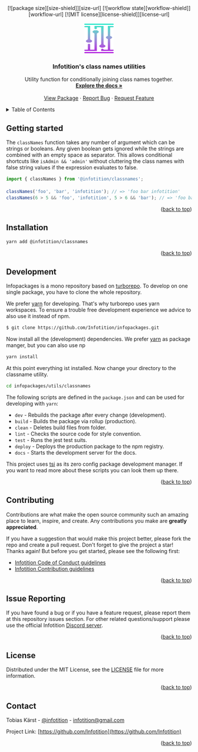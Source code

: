 <div id="top" />

<div align="center">
[![package size][size-shield]][size-url]
[![workflow state][workflow-shield]][workflow-url]
[![MIT license][license-shield]][license-url]
</div>

<br />
<div align="center">
  <a href="http://infotition.de">
    <img src="https://raw.githubusercontent.com/Infotition/infopackages/main/.github/assets/logo.png" width="80" height="80" alt="infotition logo" />
  </a>

  <h3 align="center">Infotition's class names utilities</h3>

  <p align="center">
    Utility function for conditionally joining class names together.
    <br />
    <a href="https://github.com/othneildrew/Best-README-Template"><strong>Explore the docs »</strong></a>
    <br />
    <br />
    <a href="https://www.npmjs.com/package/@infotition/classnames">View Package</a>
    ·
    <a href="https://github.com/Infotition/infopackages/issues/new?template=feature_request.md">Report Bug</a>
    ·
    <a href="https://github.com/Infotition/infopackages/issues/new?template=bug_report.md">Request Feature</a>
  </p>
</div>

<details>
  <summary>Table of Contents</summary>
  <ol>
    <li><a href="#getting-started">Getting Started</a></li>
    <li><a href="#installation">Installation</a></li>
    <li><a href="#development">Development</a></li>
    <li><a href="#contributing">Contributing</a></li>
    <li><a href="#issue-reporting">Issue Reporting</a></li>
    <li><a href="#license">License</a></li>
    <li><a href="#contact">Contact</a></li>
  </ol>
</details>

## Getting started

The `classNames` function takes any number of argument which can be strings or booleans. Any given boolean gets ignored while the strings are combined with an empty space as separator. This allows conditional shortcuts like `isAdmin && 'admin'` without cluttering the class names with false string values if the expression evaluates to false.

```jsx
import { classNames } from '@infotition/classnames';

classNames('foo', 'bar', 'infotition'); // => 'foo bar infotition'
classNames(6 > 5 && 'foo', 'infotition', 5 > 6 && 'bar'); // => 'foo bar'
```

<p align="right">(<a href="#top">back to top</a>)</p>

## Installation

```bash
yarn add @infotition/classnames
```

<p align="right">(<a href="#top">back to top</a>)</p>

## Development

Infopackages is a mono repository based on [turborepo](https://turborepo.org/). To develop on one single package, you have to clone the whole repository.

We prefer [yarn](https://yarnpkg.com/) for developing. That's why turborepo uses yarn workspaces. To ensure a trouble free development experience we advice to also use it instead of npm.

```bash
$ git clone https://github.com/Infotition/infopackages.git
```

Now install all the (development) dependencies. We prefer [yarn](https://yarnpkg.com/) as package manger, but you can also use np

```bash
yarn install
```

At this point everything ist installed. Now change your directory to the classname utility.

```bash
cd infopackages/utils/classnames
```

The following scripts are defined in the `package.json` and can be used for developing with `yarn`:
- `dev`           - Rebuilds the package after every change (development).
- `build`         - Builds the package via rollup (production).
- `clean`         - Deletes build files from folder.
- `lint`          - Checks the source code for style convention.
- `test`          - Runs the jest test suits.
- `deploy`        - Deploys the production package to the npm registry.
- `docs`          - Starts the development server for the docs.

This project uses [tsi](https://github.com/Infotition/tsi) as its zero config package development manager. If you want to read more about these scripts you can look them up there.

<p align="right">(<a href="#top">back to top</a>)</p>

## Contributing

Contributions are what make the open source community such an amazing place to learn, inspire, and create. Any contributions you make are **greatly appreciated**.

If you have a suggestion that would make this project better, please fork the repo and create a pull request. Don't forget to give the project a star! Thanks again! But before you get started, please see the following first:
- [Infotition Code of Conduct guidelines](../../.github/CODE_OF_CONDUCT.md)
- [Infotition Contribution guidelines](../../.github/CONTRIBUTING.md)

<p align="right">(<a href="#top">back to top</a>)</p>

## Issue Reporting

If you have found a bug or if you have a feature request, please report them at this repository issues section. For other related questions/support please use the official Infotition [Discord server](https://discord.gg/NpxrDGYDwV).

<p align="right">(<a href="#top">back to top</a>)</p>

## License

Distributed under the MIT License, see the [LICENSE](../../LICENSE) file for more information.

<p align="right">(<a href="#top">back to top</a>)</p>

## Contact

Tobias Kärst - [@infotition](https://twitter.com/infotition) - infotition@gmail.com

Project Link: [https://github.com/Infotition](https://github.com/Infotition)

<p align="right">(<a href="#top">back to top</a>)</p>

[license-shield]: https://img.shields.io/github/license/Infotition/infopackages?style=for-the-badge
[license-url]: https://github.com/Infotition/infopackages/blob/main/LICENSE

[workflow-shield]: https://img.shields.io/github/workflow/status/Infotition/infopackages/CI?style=for-the-badge
[workflow-url]: https://github.com/Infotition/infopackages/actions/workflows/ci.yaml

[size-shield]: https://img.shields.io/bundlephobia/minzip/@infotition/classnames?style=for-the-badge
[size-url]: https://www.npmjs.com/package/@infotition/classnames
